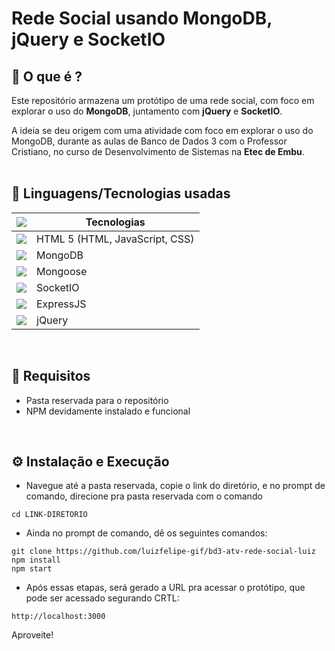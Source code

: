 # Rede Social usando MongoDB, jQuery e SocketIO


## :thought_balloon: O que é ?
Este repositório armazena um protótipo de uma rede social, com foco em explorar o uso do **MongoDB**, juntamento com **jQuery** e **SocketIO**.

A ideia se deu origem com uma atividade com foco em explorar o uso do MongoDB, durante as aulas de Banco de Dados 3 com o Professor Cristiano, no curso de Desenvolvimento de Sistemas na **Etec de Embu**.
</br></br>


## :mag_right: Linguagens/Tecnologias usadas

| [<img src="https://cdn.simpleicons.org/github/ffffff?viewbox=auto&size=25" />](https://github.com/LitoMore/simple-icons-cdn) | Tecnologias |
| ------------  | -- |
| <img src="https://cdn.simpleicons.org/html5?viewbox=auto&size=30"/>             | HTML 5 (HTML, JavaScript, CSS) |
| <img src="https://cdn.simpleicons.org/mongodb?viewbox=auto&size=30"/>           | MongoDB |
| <img src="https://cdn.simpleicons.org/mongoose?viewbox=auto&size=20"/>          | Mongoose |
| <img src="https://cdn.simpleicons.org/socket.io/ffffff?viewbox=auto&size=25"/>  | SocketIO |
| <img src="https://cdn.simpleicons.org/express/ffffff?viewbox=auto&size=20"/>    | ExpressJS |
| <img src="https://cdn.simpleicons.org/jquery?viewbox=auto&size=30"/>            | jQuery |
</br>


## :memo: Requisitos
- Pasta reservada para o repositório
- NPM devidamente instalado e funcional
</br>


## :gear: Instalação e Execução 
- Navegue até a pasta reservada, copie o link do diretório, e no prompt de comando, direcione pra pasta reservada com o comando
```
cd LINK-DIRETORIO
```
  
- Ainda no prompt de comando, dê os seguintes comandos:
```
git clone https://github.com/luizfelipe-gif/bd3-atv-rede-social-luiz
npm install
npm start
```
- Após essas etapas, será gerado a URL pra acessar o protótipo, que pode ser acessado segurando CRTL:
```
http://localhost:3000
```

Aproveite!
